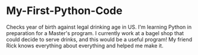 # My-First-Python-Code
Checks year of birth against legal drinking age in US.
I'm learning Python in preparation for a Master's program. I currently work at a bagel shop that could decide to serve drinks, and this would be a useful program! My friend Rick knows everything about everything and helped me make it. 
